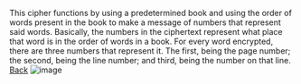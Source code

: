 This cipher functions by using a predetermined book and using the order of words present in the book to make a message of numbers that represent said words. Basically, the numbers in the ciphertext represent what place that word is in the order of words in a book. For every word encrypted, there are three numbers that represent it. The first, being the page number; the second, being the line number; and third, being the number on that line.
[Back](README.md)
![image](https://www.wondersandmarvels.com/wp-content/uploads/2012/11/IMG_20121129_102859.jpg)
